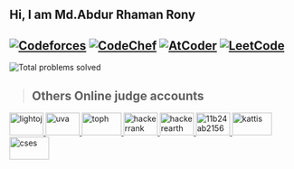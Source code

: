 ## Hi, I am Md.Abdur Rhaman Rony

[![Codeforces](https://img.shields.io/badge/Codeforces-1619-blue?style=for-the-badge&logo=codeforces)](https://codeforces.com/profile/ar_rony1)  [![CodeChef](https://img.shields.io/badge/CodeChef-1930-purple?style=for-the-badge&logo=codechef)](https://www.codechef.com/users/ar_rony1)    [![AtCoder](https://img.shields.io/badge/AtCoder-960-brightgreen?style=for-the-badge&logo=atcoder)](https://atcoder.jp/users/ar_rony1)  [![LeetCode](https://img.shields.io/badge/LeetCode-1813-blue?style=for-the-badge&logo=leetcode)](https://leetcode.com/u/ar_rony1/)
---
![Total problems solved](https://img.shields.io/badge/Total%20problems%20solved-~4000-brightgreen?style=for-the-badge&logoColor=white&logo=toph)
> ## Others Online judge accounts
<!--
[![Light ](https://img.shields.io/badge/LightOj%20-ar_rony1-brightgreen?style=for-the-badge&logo=lightroom)](https://lightoj.com/user/rhamanrony12)  [![UVA](https://img.shields.io/badge/UVA%20-ar_rony1-brightgreen?style=for-the-badge&logoColor=white&logo=uva)](https://uhunt.onlinejudge.org/id/1130825)   [![Toph](https://img.shields.io/badge/Toph%20-ar_rony1-brightgreen?style=for-the-badge&logoColor=white&logo=toph)](https://toph.co/u/ar_rony1)  [![Hackerrank](https://img.shields.io/badge/Hackerrank%20-ar_rony1-brightgreen?style=for-the-badge&logoColor=white&logo=toph)](https://www.hackerrank.com/profile/ar_rony)  [![Hackerearth](https://img.shields.io/badge/Hackerearth%20-ar_rony1-brightgreen?style=for-the-badge&logoColor=white&logo=toph)](https://https://www.hackerearth.com/@ar_rony1)  [![Hackerearth](https://img.shields.io/badge/Hackerearth%20-ar_rony1-brightgreen?style=for-the-badge&logoColor=white&logo=toph)](https://https://www.hackerearth.com/@ar_rony1)  [![Vjudge](https://img.shields.io/badge/Vjudge%20-Rony129-brightgreen?style=for-the-badge&logoColor=white&logo=toph)](https://vjudge.net/user/Rony129) [![Kattis](https://img.shields.io/badge/Kattis%20-Rony-brightgreen?style=for-the-badge&logoColor=white&logo=toph)](https://open.kattis.com/users/rony1?tab=submissions) [![CSES](https://img.shields.io/badge/CSES%20-Rony-brightgreen?style=for-the-badge&logoColor=white&logo=toph)](https://cses.fi/user/25246) 
-->
<!-- ![Codeforces](https://img.shields.io/badge/dynamic/json?color=blue&label=Codeforces&query=$.result[0].rating&url=https://codeforces.com/api/user.info?handles=ar_rony1&style=for-the-badge&logo=codeforces) 
-->
<!--
 > Contact with Me
 <img src="https://i.ibb.co/5j0XpDR/linkedin.png" alt="LinkedIn" width="22px" />
-->

<!-- light oj -->
<a href="https://lightoj.com/user/rhamanrony12" title="LightOJ">
  <img src="https://i.ibb.co/cT0g4Jy/lightoj.png" alt="lightoj" height="40px" width="60px"/>
</a>
<!-- uva -->
<a href="https://uhunt.onlinejudge.org/id/1130825" title="UVA">
  <img src="https://i.ibb.co/7JJQKvD/uva.png" alt="uva" height="40px" width="60px"/>
</a>

<!-- toph -->
<a href="https://toph.co/u/ar_rony1" title="toph">
  <img src="https://i.ibb.co/8jgL0cb/toph.png" alt="toph" height="40px" width="70px"/>
</a>
<!-- hacker rank -->
<a href="https://www.hackerrank.com/profile/ar_rony" title="Hackerrank">
  <img src="https://i.ibb.co/QbLwV6Q/hackerrank.jpg" alt="hackerrank" height="40px" width="60px"/>
</a>
<!-- hacker earth -->
<a href="https://www.hackerrank.com/profile/ar_rony" title="Hackerearth">
  <img src="https://i.ibb.co/Hp64hQr/hackerearth.png" alt="hackerearth" height="40px" width="60px"/>
</a>
<!-- vjudge-->
<a href="https://vjudge.net/user/Rony129" title="Vjudge">
  <img src="https://i.ibb.co/kcyXj9D/11b24ab2156955d8f3fa.png" alt="11b24ab2156955d8f3fa" height="40px" width="60px"/>
</a>

<!-- kattis-->
<a href="https://open.kattis.com/users/rony1?tab=submissions" title="Kattis">
  <img src="https://i.ibb.co/sg4hygV/kattis.jpg" alt="kattis" height="40px" width="70px"/>
</a>

<!-- cses-->
<a href="https://cses.fi/user/25246" title="CSES">
  <img src="https://i.ibb.co/RSQVcq7/cses.jpg" alt="cses" height="40px" width="70px"/>
</a>
<!-- Replace "images/" with the actual path to your images folder -->


<!-- Adjust the image links and URLs accordingly with your own social media profiles -->


